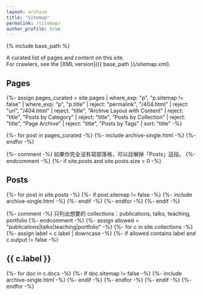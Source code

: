 ```yaml
---
layout: archive
title: "Sitemap"
permalink: /sitemap/
author_profile: true
---
```


{% include base_path %}

A curated list of pages and content on this site.  
For crawlers, see the [XML version]({{ base_path }}/sitemap.xml).

<h2>Pages</h2>
{%- assign pages_curated = site.pages
  | where_exp: "p", "p.sitemap != false"
  | where_exp: "p", "p.title"
  | reject: "permalink", "/404.html"
  | reject: "url", "/404.html"
  | reject: "title", "Archive Layout with Content"
  | reject: "title", "Posts by Category"
  | reject: "title", "Posts by Collection"
  | reject: "title", "Page Archive"
  | reject: "title", "Posts by Tags"
  | sort: "title" -%}

{%- for post in pages_curated -%}
  {%- include archive-single.html -%}
{%- endfor -%}

{%- comment -%}
  如果你完全沒有寫部落格，可以註解掉「Posts」這段。
{%- endcomment -%}
{%- if site.posts and site.posts.size > 0 -%}
<h2>Posts</h2>
{%- for post in site.posts -%}
  {%- if post.sitemap != false -%}
    {%- include archive-single.html -%}
  {%- endif -%}
{%- endfor -%}
{%- endif -%}

{%- comment -%}
  只列出想要的 collections：publications, talks, teaching, portfolio
{%- endcomment -%}
{%- assign allowed = "publications|talks|teaching|portfolio" -%}
{%- for c in site.collections -%}
  {%- assign label = c.label | downcase -%}
  {%- if allowed contains label and c.output != false -%}
    <h2>{{ c.label }}</h2>
    {%- for doc in c.docs -%}
      {%- if doc.sitemap != false -%}
        {%- include archive-single.html -%}
      {%- endif -%}
    {%- endfor -%}
  {%- endif -%}
{%- endfor -%}
